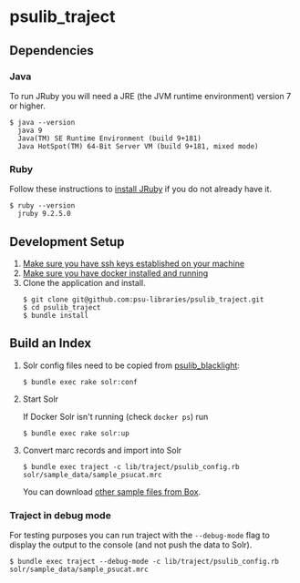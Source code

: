 # psulib_traject
## Dependencies
### Java
To run JRuby you will need a JRE (the JVM runtime environment) version 7 or higher.
```
$ java --version
  java 9
  Java(TM) SE Runtime Environment (build 9+181)
  Java HotSpot(TM) 64-Bit Server VM (build 9+181, mixed mode)
```

### Ruby
Follow these instructions to [install JRuby](https://github.com/psu-libraries/psulib_traject/wiki/Install-JRuby) if you do not already have it.
```
$ ruby --version
  jruby 9.2.5.0
```

## Development Setup

1.  [Make sure you have ssh keys established on your machine](https://help.github.com/articles/generating-a-new-ssh-key-and-adding-it-to-the-ssh-agent/#generating-a-new-ssh-key)
1.  [Make sure you have docker installed and running](https://docs.docker.com/install/)
1.  Clone the application and install.
    ``` 
    $ git clone git@github.com:psu-libraries/psulib_traject.git
    $ cd psulib_traject
    $ bundle install
    ```
   
## Build an Index

1. Solr config files need to be copied from [psulib_blacklight](https://github.com/psu-libraries/psulib_blacklight/tree/master/solr/conf):
    
    ```
    $ bundle exec rake solr:conf
    ```
   
1. Start Solr

    If Docker Solr isn't running (check `docker ps`) run

    ```
    $ bundle exec rake solr:up
    ```
    
1. Convert marc records and import into Solr

   ```
   $ bundle exec traject -c lib/traject/psulib_config.rb solr/sample_data/sample_psucat.mrc 
   ```
   
   You can download [other sample files from Box](https://psu.app.box.com/folder/53004724072).
   
### Traject in debug mode

For testing purposes you can run traject with the `--debug-mode` flag to
display the output to the console (and not push the data to Solr).

```
$ bundle exec traject --debug-mode -c lib/traject/psulib_config.rb solr/sample_data/sample_psucat.mrc
```
